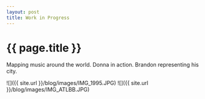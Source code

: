 ```yaml
---
layout: post
title: Work in Progress
---
```


{{ page.title }}
================

<p class="meta">

Mapping music around the world. Donna in action. Brandon representing his city.   

![]({{ site.url }}/blog/images/IMG_1995.JPG)
![]({{ site.url }}/blog/images/IMG_ATLBB.JPG)
